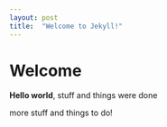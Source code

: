 ```yaml
---
layout: post
title:  "Welcome to Jekyll!"
---
```


# Welcome

**Hello world**, stuff and things were done

more stuff and things to do!
